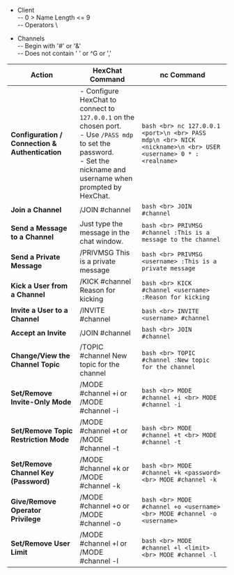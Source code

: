 - Client \
-- 0 > Name Length <= 9 \
-- Operators \

- Channels \
-- Begin with '#' or '&' \
-- Does not contain ' ' or ^G or ','


| **Action**                                    | **HexChat Command**                             | **nc Command**                                                                                                      |
|-----------------------------------------------|------------------------------------------------|---------------------------------------------------------------------------------------------------------------------|
| **Configuration / Connection & Authentication** | - Configure HexChat to connect to `127.0.0.1` on the chosen port. <br> - Use `/PASS mdp` to set the password. <br> - Set the nickname and username when prompted by HexChat. | ```bash <br> nc 127.0.0.1 <port>\n <br> PASS mdp\n <br> NICK <nickname>\n <br> USER <username> 0 * :<realname> ```      |
| **Join a Channel**                            | /JOIN #channel                                  | ```bash <br> JOIN #channel ```                                                                                      |
| **Send a Message to a Channel**               | Just type the message in the chat window.       | ```bash <br> PRIVMSG #channel :This is a message to the channel ```                                                 |
| **Send a Private Message**                    | /PRIVMSG <username> This is a private message   | ```bash <br> PRIVMSG <username> :This is a private message ```                                                      |
| **Kick a User from a Channel**                | /KICK #channel <username> Reason for kicking    | ```bash <br> KICK #channel <username> :Reason for kicking ```                                                       |
| **Invite a User to a Channel**                | /INVITE <username> #channel                     | ```bash <br> INVITE <username> #channel ```                                                                         |
| **Accept an Invite**                          | /JOIN #channel                                  | ```bash <br> JOIN #channel ```                                                                                      |
| **Change/View the Channel Topic**             | /TOPIC #channel New topic for the channel       | ```bash <br> TOPIC #channel :New topic for the channel ```                                                          |
| **Set/Remove Invite-Only Mode**               | /MODE #channel +i or /MODE #channel -i          | ```bash <br> MODE #channel +i <br> MODE #channel -i ```                                                             |
| **Set/Remove Topic Restriction Mode**         | /MODE #channel +t or /MODE #channel -t          | ```bash <br> MODE #channel +t <br> MODE #channel -t ```                                                             |
| **Set/Remove Channel Key (Password)**         | /MODE #channel +k <password> or /MODE #channel -k | ```bash <br> MODE #channel +k <password> <br> MODE #channel -k ```                                                 |
| **Give/Remove Operator Privilege**            | /MODE #channel +o <username> or /MODE #channel -o <username> | ```bash <br> MODE #channel +o <username> <br> MODE #channel -o <username> ```                                      |
| **Set/Remove User Limit**                     | /MODE #channel +l <limit> or /MODE #channel -l  | ```bash <br> MODE #channel +l <limit> <br> MODE #channel -l ```                                                    |
